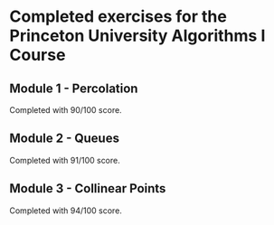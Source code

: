# Completed exercises for the Princeton University Algorithms I Course

## Module 1 - Percolation

Completed with 90/100 score.

## Module 2 - Queues

Completed with 91/100 score.

## Module 3 - Collinear Points

Completed with 94/100 score.

